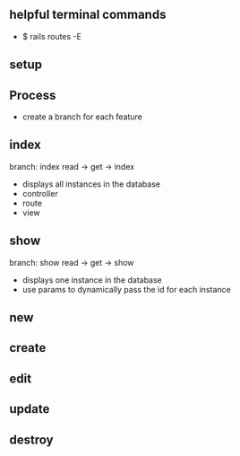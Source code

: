 ## helpful terminal commands
- $ rails routes -E

## setup

## Process
- create a branch for each feature

## index
branch: index
read -> get -> index
- displays all instances in the database
- controller
- route
- view

## show
branch: show
read -> get -> show
- displays one instance in the database
- use params to dynamically pass the id for each instance
## new
## create
## edit
## update
## destroy